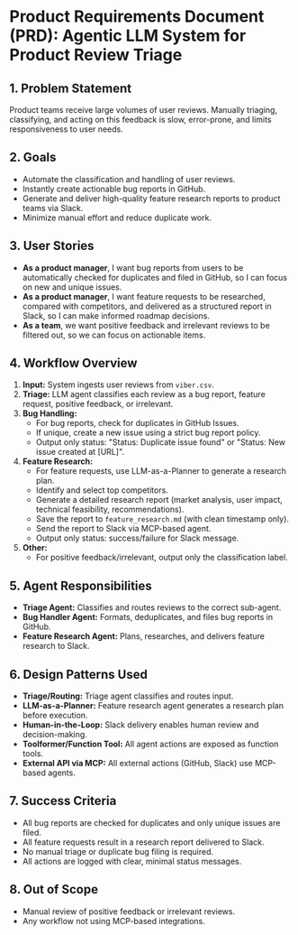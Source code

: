 # Product Requirements Document (PRD): Agentic LLM System for Product Review Triage

## 1. Problem Statement
Product teams receive large volumes of user reviews. Manually triaging, classifying, and acting on this feedback is slow, error-prone, and limits responsiveness to user needs.

## 2. Goals
- Automate the classification and handling of user reviews.
- Instantly create actionable bug reports in GitHub.
- Generate and deliver high-quality feature research reports to product teams via Slack.
- Minimize manual effort and reduce duplicate work.

## 3. User Stories
- **As a product manager**, I want bug reports from users to be automatically checked for duplicates and filed in GitHub, so I can focus on new and unique issues.
- **As a product manager**, I want feature requests to be researched, compared with competitors, and delivered as a structured report in Slack, so I can make informed roadmap decisions.
- **As a team**, we want positive feedback and irrelevant reviews to be filtered out, so we can focus on actionable items.

## 4. Workflow Overview
1. **Input:** System ingests user reviews from `viber.csv`.
2. **Triage:** LLM agent classifies each review as a bug report, feature request, positive feedback, or irrelevant.
3. **Bug Handling:**
    - For bug reports, check for duplicates in GitHub Issues.
    - If unique, create a new issue using a strict bug report policy.
    - Output only status: "Status: Duplicate issue found" or "Status: New issue created at [URL]".
4. **Feature Research:**
    - For feature requests, use LLM-as-a-Planner to generate a research plan.
    - Identify and select top competitors.
    - Generate a detailed research report (market analysis, user impact, technical feasibility, recommendations).
    - Save the report to `feature_research.md` (with clean timestamp only).
    - Send the report to Slack via MCP-based agent.
    - Output only status: success/failure for Slack message.
5. **Other:**
    - For positive feedback/irrelevant, output only the classification label.

## 5. Agent Responsibilities
- **Triage Agent:** Classifies and routes reviews to the correct sub-agent.
- **Bug Handler Agent:** Formats, deduplicates, and files bug reports in GitHub.
- **Feature Research Agent:** Plans, researches, and delivers feature research to Slack.

## 6. Design Patterns Used
- **Triage/Routing:** Triage agent classifies and routes input.
- **LLM-as-a-Planner:** Feature research agent generates a research plan before execution.
- **Human-in-the-Loop:** Slack delivery enables human review and decision-making.
- **Toolformer/Function Tool:** All agent actions are exposed as function tools.
- **External API via MCP:** All external actions (GitHub, Slack) use MCP-based agents.

## 7. Success Criteria
- All bug reports are checked for duplicates and only unique issues are filed.
- All feature requests result in a research report delivered to Slack.
- No manual triage or duplicate bug filing is required.
- All actions are logged with clear, minimal status messages.

## 8. Out of Scope
- Manual review of positive feedback or irrelevant reviews.
- Any workflow not using MCP-based integrations.

